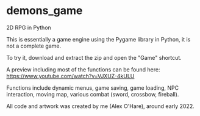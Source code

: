 # demons_game
2D RPG in Python

This is essentially a game engine using the Pygame library in Python, it is not a complete game.

To try it, download and extract the zip and open the "Game" shortcut.

A preview including most of the functions can be found here: https://www.youtube.com/watch?v=VJXUZ-4kULU

Functions include dynamic menus, game saving, game loading, NPC interaction, moving map, various combat (sword, crossbow, fireball).

All code and artwork was created by me (Alex O'Hare), around early 2022.
